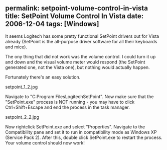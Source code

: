 permalink: setpoint-volume-control-in-vista
title: SetPoint Volume Control In Vista
date: 2006-12-04
tags: [Windows]
---
It seems Logitech has some pretty functional SetPoint drivers out for Vista already (SetPoint is the all-purpose driver software for all their keyboards and mice).

<!-- more -->

The ony thing that did not work was the volume control. I could turn it up and down and the visual volume meter would respond (the SetPoint generated one, not the Vista one), but nothing would actually happen.

Fortunately there's an easy solution.

setpoint_1_2.jpg

Navigate to "C:Program FilesLogitechSetPoint". Now make sure that the "SetPoint.exe" process is NOT running - you may have to click Ctrl+Shift+Escape and end the process in the task manager.

setpoint_2_2.jpg

Now rightclick SetPoint.exe and select "Properties". Navigate to the Compatibility pane and set it to run in compatibility mode as Windows XP (Service Pack 2). After this, double click SetPoint.exe to restart the process. Your volume control should now work!
